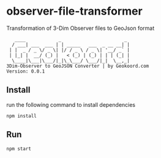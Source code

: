 # observer-file-transformer

Transformation of 3-Dim Observer files to GeoJson format

```
   ____            _                       _
  / ___| ___  ___ | | _____   ___  _ __ __| |
 | |  _ / _ \/ _ \| |/ / _ \ / _ \| '__/ _` |
 | |_| |  __/ (_) |   < (_) | (_) | | | (_| |
  \____|\___|\___/|_|\_\___/ \___/|_|  \__,_|
3Dim-Observer to GeoJSON Converter | by Geokoord.com
Version: 0.0.1
```

## Install

run the following command to install dependencies

```
npm install
```

## Run

```
npm start
```
